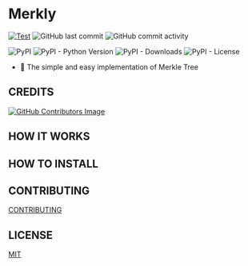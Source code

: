 # Merkly


[![Test](https://github.com/olivmath/merkly/actions/workflows/test.yml/badge.svg?branch=main)](https://github.com/olivmath/merkly/actions/workflows/test.yml)
![GitHub last commit](https://img.shields.io/github/last-commit/olivmath/merkly)
![GitHub commit activity](https://img.shields.io/github/commit-activity/m/olivmath/merkly)

![PyPI](https://img.shields.io/pypi/v/merkly)
![PyPI - Python Version](https://img.shields.io/pypi/pyversions/merkly)
![PyPI - Downloads](https://img.shields.io/pypi/dm/merkly)
![PyPI - License](https://img.shields.io/pypi/l/merkly)


- 🌳 The simple and easy implementation of Merkle Tree

## CREDITS
[![GitHub Contributors Image](https://contrib.rocks/image?repo=olivmath/merkly)](https://github.com/olivmath/merkly/graphs/contributors)

## HOW IT WORKS

## HOW TO INSTALL

## CONTRIBUTING

[CONTRIBUTING](CONTRIBUTING.md)

## LICENSE

[MIT](LICENSE)


